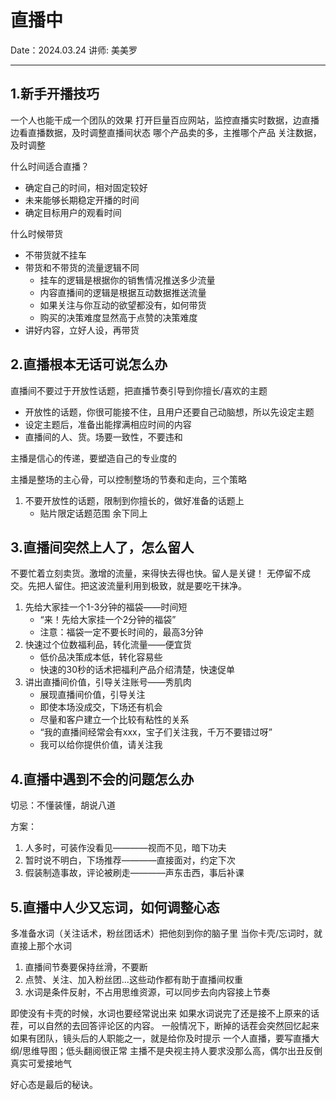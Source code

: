 # 直播中

Date：2024.03.24
讲师: 美美罗

---

## 1.新手开播技巧

一个人也能干成一个团队的效果
打开巨量百应网站，监控直播实时数据，边直播边看直播数据，及时调整直播间状态
哪个产品卖的多，主推哪个产品
关注数据，及时调整

什么时间适合直播？

- 确定自己的时间，相对固定较好
- 未来能够长期稳定开播的时间
- 确定目标用户的观看时间

什么时候带货

- 不带货就不挂车
- 带货和不带货的流量逻辑不同
  - 挂车的逻辑是根据你的销售情况推送多少流量
  - 内容直播间的逻辑是根据互动数据推送流量
  - 如果关注与你互动的欲望都没有，如何带货
  - 购买的决策难度显然高于点赞的决策难度
- 讲好内容，立好人设，再带货

## 2.直播根本无话可说怎么办

直播间不要过于开放性话题，把直播节奏引导到你擅长/喜欢的主题

- 开放性的话题，你很可能接不住，且用户还要自己动脑想，所以先设定主题
- 设定主题后，准备出能撑满相应时间的内容
- 直播间的人、货。场要一致性，不要违和

主播是信心的传递，要塑造自己的专业度的

主播是整场的主心骨，可以控制整场的节奏和走向，三个策略

1. 不要开放性的话题，限制到你擅长的，做好准备的话题上
   - 贴片限定话题范围
     余下同上

## 3.直播间突然上人了，怎么留人

不要忙着立刻卖货。激增的流量，来得快去得也快。留人是关键！
无停留不成交。先把人留住。把这波流量利用到极致，就是要吃干抹净。

1. 先给大家挂一个1-3分钟的福袋——时间短
   - “来！先给大家挂一个2分钟的福袋”
   - 注意：福袋一定不要长时间的，最高3分钟
2. 快速过个位数福利品，转化流量——便宜货
   - 低价品决策成本低，转化容易些
   - 快速的30秒的话术把福利产品介绍清楚，快速促单
3. 讲出直播间价值，引导关注账号——秀肌肉
   - 展现直播间价值，引导关注
   - 即使本场没成交，下场还有机会
   - 尽量和客户建立一个比较有粘性的关系
   - “我的直播间经常会有xxx，宝子们关注我，千万不要错过呀”
   - 我可以给你提供价值，请关注我

## 4.直播中遇到不会的问题怎么办

切忌：不懂装懂，胡说八道

方案：

1. 人多时，可装作没看见————视而不见，暗下功夫
2. 暂时说不明白，下场推荐————直接面对，约定下次
3. 假装制造事故，评论被刷走————声东击西，事后补课

## 5.直播中人少又忘词，如何调整心态

多准备水词（关注话术，粉丝团话术）把他刻到你的脑子里
当你卡壳/忘词时，就直接上那个水词

1. 直播间节奏要保持丝滑，不要断
2. 点赞、关注、加入粉丝团...这些动作都有助于直播间权重
3. 水词是条件反射，不占用思维资源，可以同步去向内容接上节奏

即使没有卡壳的时候，水词也要经常说出来
如果水词说完了还是接不上原来的话茬，可以自然的去回答评论区的内容。
一般情况下，断掉的话茬会突然回忆起来
如果有团队，镜头后的人职能之一，就是给你及时提示
一个人直播，要写直播大纲/思维导图；低头翻阅很正常
主播不是央视主持人要求没那么高，偶尔出丑反倒真实可爱接地气

好心态是最后的秘诀。
